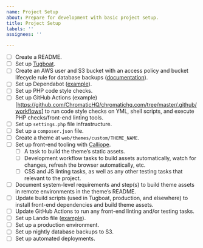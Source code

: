 ```yaml
---
name: Project Setup
about: Prepare for development with basic project setup.
title: Project Setup
labels: ''
assignees: ''

---
```


<!-- Please check off line-items as they are completed and leave notes if necessary. -->
<!-- If an item is not relevant to this project, [strike it out](https://docs.github.com/en/github/writing-on-github/basic-writing-and-formatting-syntax#styling-text) -->
<!-- (e.g. `~~Not relevant item~~`) or remove it. If child tickets are created for -->
<!-- any line-item, please update this description to include references to them. -->

- [ ] Create a README.
- [ ] Set up [Tugboat](https://dashboard.tugboat.qa/).
- [ ] Create an AWS user and S3 bucket with an access policy and bucket lifecycle rule for database backups ([documentation](https://github.com/ChromaticHQ/Chromatic-Handbook/blob/main/technical/database-backup-aws-s3.md)).
- [ ] Set up Dependabot ([example](https://github.com/ChromaticHQ/chromatichq.com/blob/master/.github/dependabot.yml)).
- [ ] Set up PHP code style checks.
- [ ] Set up GitHub Actions (example)[https://github.com/ChromaticHQ/chromatichq.com/tree/master/.github/workflows] to run code style checks on YML, shell scripts, and execute PHP checks/front-end linting tools.
- [ ] Set up `settings.php` file infrastructure.
- [ ] Set up a `composer.json` file.
- [ ] Create a theme at `web/themes/custom/THEME_NAME`.
- [ ] Set up front-end tooling with [Calliope](https://github.com/ChromaticHQ/calliope).
    - [ ] A task to build the theme’s static assets.
    - [ ] Development workflow tasks to build assets automatically, watch for changes, refresh the browser automatically, etc.
    - [ ] CSS and JS linting tasks, as well as any other testing tasks that relevant to the project.
- [ ] Document system-level requirements and step(s) to build theme assets in remote environments in the theme’s README.
- [ ] Update build scripts (used in Tugboat, production, and elsewhere) to install front-end dependencies and build theme assets.
- [ ] Update GitHub Actions to run any front-end linting and/or testing tasks.
- [ ] Set up Lando file ([example](https://github.com/ChromaticHQ/chromatichq.com/blob/master/.lando.yml)).
- [ ] Set up a production environment.
- [ ] Set up nightly database backups to S3.
- [ ] Set up automated deployments.
